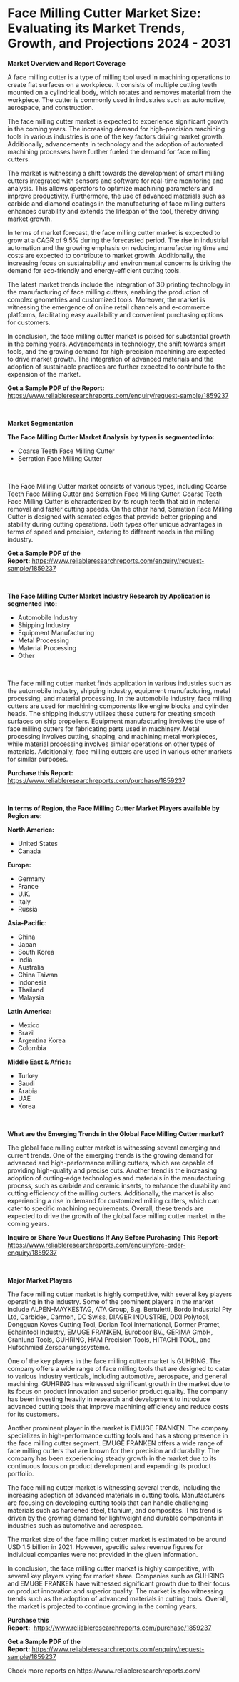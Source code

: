 <p><h1>Face Milling Cutter Market Size: Evaluating its Market Trends, Growth, and Projections 2024 - 2031</h1></p><p><strong>Market Overview and Report Coverage</strong></p>
<p><p>A face milling cutter is a type of milling tool used in machining operations to create flat surfaces on a workpiece. It consists of multiple cutting teeth mounted on a cylindrical body, which rotates and removes material from the workpiece. The cutter is commonly used in industries such as automotive, aerospace, and construction.</p><p>The face milling cutter market is expected to experience significant growth in the coming years. The increasing demand for high-precision machining tools in various industries is one of the key factors driving market growth. Additionally, advancements in technology and the adoption of automated machining processes have further fueled the demand for face milling cutters.</p><p>The market is witnessing a shift towards the development of smart milling cutters integrated with sensors and software for real-time monitoring and analysis. This allows operators to optimize machining parameters and improve productivity. Furthermore, the use of advanced materials such as carbide and diamond coatings in the manufacturing of face milling cutters enhances durability and extends the lifespan of the tool, thereby driving market growth.</p><p>In terms of market forecast, the face milling cutter market is expected to grow at a CAGR of 9.5% during the forecasted period. The rise in industrial automation and the growing emphasis on reducing manufacturing time and costs are expected to contribute to market growth. Additionally, the increasing focus on sustainability and environmental concerns is driving the demand for eco-friendly and energy-efficient cutting tools.</p><p>The latest market trends include the integration of 3D printing technology in the manufacturing of face milling cutters, enabling the production of complex geometries and customized tools. Moreover, the market is witnessing the emergence of online retail channels and e-commerce platforms, facilitating easy availability and convenient purchasing options for customers.</p><p>In conclusion, the face milling cutter market is poised for substantial growth in the coming years. Advancements in technology, the shift towards smart tools, and the growing demand for high-precision machining are expected to drive market growth. The integration of advanced materials and the adoption of sustainable practices are further expected to contribute to the expansion of the market.</p></p>
<p><strong>Get a Sample PDF of the Report:</strong> <a href="https://www.reliableresearchreports.com/enquiry/request-sample/1859237">https://www.reliableresearchreports.com/enquiry/request-sample/1859237</a></p>
<p>&nbsp;</p>
<p><strong>Market Segmentation</strong></p>
<p><strong>The Face Milling Cutter Market Analysis by types is segmented into:</strong></p>
<p><ul><li>Coarse Teeth Face Milling Cutter</li><li>Serration Face Milling Cutter</li></ul></p>
<p>&nbsp;</p>
<p><p>The Face Milling Cutter market consists of various types, including Coarse Teeth Face Milling Cutter and Serration Face Milling Cutter. Coarse Teeth Face Milling Cutter is characterized by its rough teeth that aid in material removal and faster cutting speeds. On the other hand, Serration Face Milling Cutter is designed with serrated edges that provide better gripping and stability during cutting operations. Both types offer unique advantages in terms of speed and precision, catering to different needs in the milling industry.</p></p>
<p><strong>Get a Sample PDF of the Report:</strong>&nbsp;<a href="https://www.reliableresearchreports.com/enquiry/request-sample/1859237">https://www.reliableresearchreports.com/enquiry/request-sample/1859237</a></p>
<p>&nbsp;</p>
<p><strong>The Face Milling Cutter Market Industry Research by Application is segmented into:</strong></p>
<p><ul><li>Automobile Industry</li><li>Shipping Industry</li><li>Equipment Manufacturing</li><li>Metal Processing</li><li>Material Processing</li><li>Other</li></ul></p>
<p>&nbsp;</p>
<p><p>The face milling cutter market finds application in various industries such as the automobile industry, shipping industry, equipment manufacturing, metal processing, and material processing. In the automobile industry, face milling cutters are used for machining components like engine blocks and cylinder heads. The shipping industry utilizes these cutters for creating smooth surfaces on ship propellers. Equipment manufacturing involves the use of face milling cutters for fabricating parts used in machinery. Metal processing involves cutting, shaping, and machining metal workpieces, while material processing involves similar operations on other types of materials. Additionally, face milling cutters are used in various other markets for similar purposes.</p></p>
<p><strong>Purchase this Report:</strong>&nbsp; <a href="https://www.reliableresearchreports.com/purchase/1859237">https://www.reliableresearchreports.com/purchase/1859237</a></p>
<p>&nbsp;</p>
<p><strong>In terms of Region, the Face Milling Cutter Market Players available by Region are:</strong></p>
<p>
    <p> <strong> North America: </strong>
        <ul>
            <li>United States</li>
            <li>Canada</li>
        </ul>
        </p> 
    <p> <strong> Europe: </strong>
        <ul>
            <li>Germany</li>
            <li>France</li>
            <li>U.K.</li>
            <li>Italy</li>
            <li>Russia</li>
        </ul>
        </p> 
    <p> <strong> Asia-Pacific: </strong>
        <ul>
            <li>China</li>
            <li>Japan</li>
            <li>South Korea</li>
            <li>India</li>
            <li>Australia</li>
            <li>China Taiwan</li>
            <li>Indonesia</li>
            <li>Thailand</li>
            <li>Malaysia</li>
        </ul>
        </p> 
    <p> <strong> Latin America: </strong>
        <ul>
            <li>Mexico</li>
            <li>Brazil</li>
            <li>Argentina Korea</li>
            <li>Colombia</li>
        </ul>
        </p> 
    <p> <strong> Middle East & Africa: </strong>
        <ul>
            <li>Turkey</li>
            <li>Saudi</li>
            <li>Arabia</li>
            <li>UAE</li>
            <li>Korea</li>
        </ul>
    </p>
    </p>
<p>&nbsp;</p>
<p><strong>What are the Emerging Trends in the Global Face Milling Cutter market?</strong></p>
<p><p>The global face milling cutter market is witnessing several emerging and current trends. One of the emerging trends is the growing demand for advanced and high-performance milling cutters, which are capable of providing high-quality and precise cuts. Another trend is the increasing adoption of cutting-edge technologies and materials in the manufacturing process, such as carbide and ceramic inserts, to enhance the durability and cutting efficiency of the milling cutters. Additionally, the market is also experiencing a rise in demand for customized milling cutters, which can cater to specific machining requirements. Overall, these trends are expected to drive the growth of the global face milling cutter market in the coming years.</p></p>
<p><strong>Inquire or Share Your Questions If Any Before Purchasing This Report</strong>- <a href="https://www.reliableresearchreports.com/enquiry/pre-order-enquiry/1859237">https://www.reliableresearchreports.com/enquiry/pre-order-enquiry/1859237</a></p>
<p>&nbsp;</p>
<p><strong>Major Market Players</strong></p>
<p><p>The face milling cutter market is highly competitive, with several key players operating in the industry. Some of the prominent players in the market include ALPEN-MAYKESTAG, ATA Group, B.g. Bertuletti, Bordo Industrial Pty Ltd, Carbidex, Carmon, DC Swiss, DIAGER INDUSTRIE, DIXI Polytool, Dongguan Koves Cutting Tool, Dorian Tool International, Dormer Pramet, Echaintool Industry, EMUGE FRANKEN, Euroboor BV., GERIMA GmbH, Granlund Tools, GUHRING, HAM Precision Tools, HITACHI TOOL, and Hufschmied Zerspanungssysteme.</p><p>One of the key players in the face milling cutter market is GUHRING. The company offers a wide range of face milling tools that are designed to cater to various industry verticals, including automotive, aerospace, and general machining. GUHRING has witnessed significant growth in the market due to its focus on product innovation and superior product quality. The company has been investing heavily in research and development to introduce advanced cutting tools that improve machining efficiency and reduce costs for its customers.</p><p>Another prominent player in the market is EMUGE FRANKEN. The company specializes in high-performance cutting tools and has a strong presence in the face milling cutter segment. EMUGE FRANKEN offers a wide range of face milling cutters that are known for their precision and durability. The company has been experiencing steady growth in the market due to its continuous focus on product development and expanding its product portfolio.</p><p>The face milling cutter market is witnessing several trends, including the increasing adoption of advanced materials in cutting tools. Manufacturers are focusing on developing cutting tools that can handle challenging materials such as hardened steel, titanium, and composites. This trend is driven by the growing demand for lightweight and durable components in industries such as automotive and aerospace.</p><p>The market size of the face milling cutter market is estimated to be around USD 1.5 billion in 2021. However, specific sales revenue figures for individual companies were not provided in the given information.</p><p>In conclusion, the face milling cutter market is highly competitive, with several key players vying for market share. Companies such as GUHRING and EMUGE FRANKEN have witnessed significant growth due to their focus on product innovation and superior quality. The market is also witnessing trends such as the adoption of advanced materials in cutting tools. Overall, the market is projected to continue growing in the coming years.</p></p>
<p><strong>Purchase this Report:</strong>&nbsp;&nbsp;<a href="https://www.reliableresearchreports.com/purchase/1859237">https://www.reliableresearchreports.com/purchase/1859237</a></p>
<p></p>
<p><strong>Get a Sample PDF of the Report:</strong>&nbsp;<a href="https://www.reliableresearchreports.com/enquiry/request-sample/1859237">https://www.reliableresearchreports.com/enquiry/request-sample/1859237</a></p>
<p>Check more reports on https://www.reliableresearchreports.com/</p>